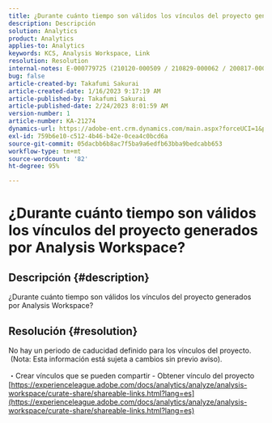 ```yaml
---
title: ¿Durante cuánto tiempo son válidos los vínculos del proyecto generados por Analysis Workspace?
description: Descripción
solution: Analytics
product: Analytics
applies-to: Analytics
keywords: KCS, Analysis Workspace, Link
resolution: Resolution
internal-notes: E-000779725 (210120-000509 / 210829-000062 / 200817-000457 / 190620-000374)
bug: false
article-created-by: Takafumi Sakurai
article-created-date: 1/16/2023 9:17:19 AM
article-published-by: Takafumi Sakurai
article-published-date: 2/24/2023 8:01:59 AM
version-number: 1
article-number: KA-21274
dynamics-url: https://adobe-ent.crm.dynamics.com/main.aspx?forceUCI=1&pagetype=entityrecord&etn=knowledgearticle&id=6625a38d-7e95-ed11-aad1-6045bd006239
exl-id: 759b6e10-c512-4b46-b42e-0cea4c0bcd6a
source-git-commit: 05dacbb6b8ac7f5ba9a6edfb63bba9bedcabb653
workflow-type: tm+mt
source-wordcount: '82'
ht-degree: 95%

---
```


# ¿Durante cuánto tiempo son válidos los vínculos del proyecto generados por Analysis Workspace?

## Descripción {#description}

¿Durante cuánto tiempo son válidos los vínculos del proyecto generados por Analysis Workspace?

## Resolución {#resolution}


No hay un periodo de caducidad definido para los vínculos del proyecto.  (Nota: Esta información está sujeta a cambios sin previo aviso).

・Crear vínculos que se pueden compartir - Obtener vínculo del proyecto
[https://experienceleague.adobe.com/docs/analytics/analyze/analysis-workspace/curate-share/shareable-links.html?lang=es](https://experienceleague.adobe.com/docs/analytics/analyze/analysis-workspace/curate-share/shareable-links.html?lang=es)
